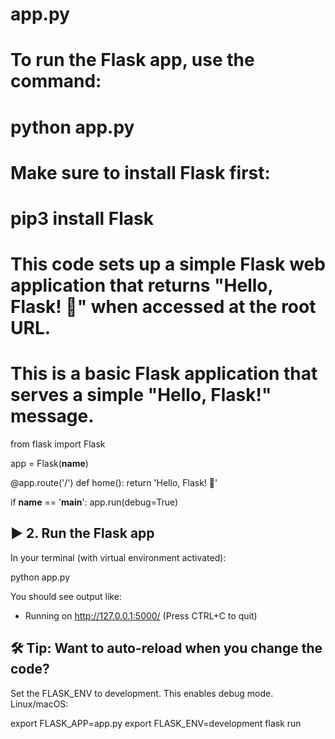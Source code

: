 
# app.py

# To run the Flask app, use the command:
# python app.py
# Make sure to install Flask first:
# pip3 install Flask
# This code sets up a simple Flask web application that returns "Hello, Flask! 🎉" when accessed at the root URL.
# This is a basic Flask application that serves a simple "Hello, Flask!" message.

from flask import Flask

app = Flask(__name__)

@app.route('/')
def home():
    return 'Hello, Flask! 🎉'

if __name__ == '__main__':
    app.run(debug=True)


## ▶️ 2. Run the Flask app

In your terminal (with virtual environment activated):

python app.py

You should see output like:

 * Running on http://127.0.0.1:5000/ (Press CTRL+C to quit)


## 🛠 Tip: Want to auto-reload when you change the code?

Set the FLASK_ENV to development. This enables debug mode.
Linux/macOS:

export FLASK_APP=app.py
export FLASK_ENV=development
flask run
